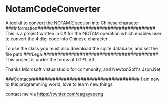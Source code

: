 # NotamCodeConverter
A toolkit to convert the NOTAM E section into Chinese character
###Information##########################################
This is a project written in C# for the NOTAM operation which enables user to convert the 4 digi code into Chinese character

To use the class you must also download the sqlite database, and set the file path
###Legal#########################################
This project is under the terms of LGPL V3

Thanks Microsoft vistualstudio for community, and NewtonSoft's Json.Net

###Contact#######################################
I am new to this programming world, love to learn new things.

contact me via https://twitter.com/cagayapeng


